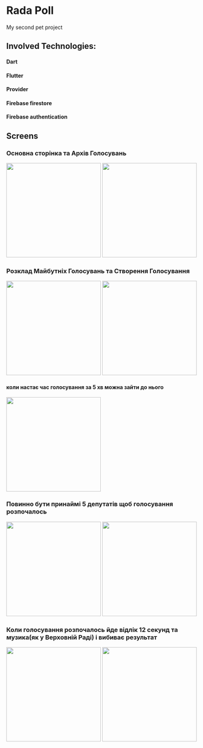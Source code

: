 # Rada Poll
My second pet project
## Involved Technologies:

#### Dart
#### Flutter
#### Provider
#### Firebase firestore
#### Firebase authentication



## Screens
### Основна сторінка та Архів Голосувань


 <img src="https://i.postimg.cc/YCcyCcJc/Screenshot-1661715837.png" width = "250"> <img src="https://i.postimg.cc/zvspvW2w/Screenshot-1661715842.png" width = "250">

### Розклад Майбутніх Голосувань та Створення Голосування
<img src="https://i.postimg.cc/wvbwKnhG/Screenshot-1661715943.png" width = "250"> <img src="https://i.postimg.cc/KjkJmQfv/Screenshot-1661715865.png" width = "250"> 

#### коли настає час голосування за 5 хв можна зайти до нього 
 <img src="https://i.postimg.cc/KYf9f14F/Screenshot-1661715959.png" width = "250"> 

### Повинно бути принаймі 5 депутатів щоб голосування розпочалось
<img src="https://i.postimg.cc/13p7gCQ8/Screenshot-1661715984.png" width = "250"> <img src="https://i.postimg.cc/vBm0NG6n/Screenshot-1661716059.png" width = "250">

### Коли голосування розпочалось йде відлік 12 секунд та музика(як у Верховній Раді) і вибиває результат
<img src="https://i.postimg.cc/VsJ8S8H5/Screenshot-1661716065.png" width = "250"> <img src="https://i.postimg.cc/CM9VkQW7/Screenshot-1661716079.png" width = "250">
